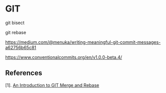 # GIT

git bisect

git rebase

https://medium.com/@menuka/writing-meaningful-git-commit-messages-a62756b65c81

https://www.conventionalcommits.org/en/v1.0.0-beta.4/

## References
[1]. [An Introduction to GIT Merge and Rebase](https://www.freecodecamp.org/news/an-introduction-to-git-merge-and-rebase-what-they-are-and-how-to-use-them-131b863785f/)
